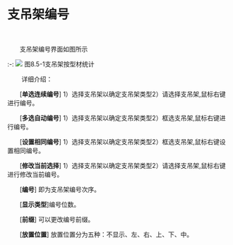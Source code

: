 # 支吊架编号
<br/>

&emsp;&emsp;支吊架编号界面如图所示


:-: ![](images/508.png)
图8.5\-1支吊架按型材统计

&emsp;&emsp; 详细介绍：

&emsp;&emsp;\[**单选连续编号**\] 1）选择支吊架以确定支吊架类型2）请选择支吊架,鼠标右键进行编号。     

&emsp;&emsp;\[**多选自动编号**\] 1）选择支吊架以确定支吊架类型2）框选支吊架,鼠标右键进行编号。     

&emsp;&emsp;\[**设置相同编号**\] 1）选择支吊架以确定支吊架类型2）框选支吊架,鼠标右键设置相同编号。    

&emsp;&emsp;\[**修改当前选择**\] 1）选择支吊架以确定支吊架类型2）请选择支吊架,鼠标右键进行修改当前编号。

&emsp;&emsp;\[**编号**\] 即为支吊架编号次序。

&emsp;&emsp;\[**显示类型**\]编号位数。

&emsp;&emsp;\[**前缀**\] 可以更改编号前缀。

&emsp;&emsp;\[**放置位置**\] 放置位置分为五种：不显示、左、右、上、下、中。